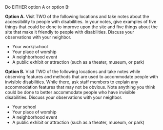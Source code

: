 Do EITHER option A or option B:

**Option A.** Visit TWO of the following locations and take notes about the accessibility to people with disabilities. In your notes, give examples of five things that could be done to improve upon the site and five things about the site that make it friendly to people with disabilities. Discuss your observations with your neighbor.

- Your work/school
- Your place of worship
- A neighborhood event
- A public exhibit or attraction (such as a theater, museum, or park)

**Option B.** Visit TWO of the following locations and take notes while observing features and methods that are used to accommodate people with invisible disabilities. While there, ask staff members to explain any accommodation features that may not be obvious. Note anything you think could be done to better accommodate people who have invisible disabilities. Discuss your observations with your neighbor.

- Your school
- Your place of worship
- A neighborhood event
- A public exhibit or attraction (such as a theater, museum, or park)
